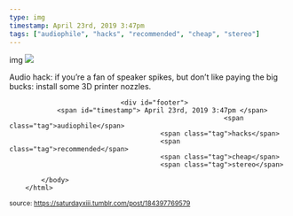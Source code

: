 ```yaml
---
type: img
timestamp: April 23rd, 2019 3:47pm
tags: ["audiophile", "hacks", "recommended", "cheap", "stereo"]
---
```

img
<img src="https://saturdayxiii.github.io/media/184397769579.jpg"/>
                                                                                          
Audio hack: if you’re a fan of speaker spikes, but don’t like paying the big bucks: install some 3D printer nozzles.
 
                                    
                
                
                
                
                                <div id="footer">
                <span id="timestamp"> April 23rd, 2019 3:47pm </span>
                                                          <span class="tag">audiophile</span>
                                          <span class="tag">hacks</span>
                                          <span class="tag">recommended</span>
                                          <span class="tag">cheap</span>
                                          <span class="tag">stereo</span>
                                                    
            </body>
        </html>

        
<small>source: https://saturdayxiii.tumblr.com/post/184397769579</small>